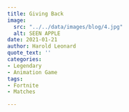 ```yaml
---
title: Giving Back
image:
  src: "../../data/images/blog/4.jpg"
  alt: SEEN APPLE
date: 2021-01-21
author: Harold Leonard
quote_text: ''
categories:
- Legendary
- Animation Game
tags:
- Fortnite
- Matches

---
```

